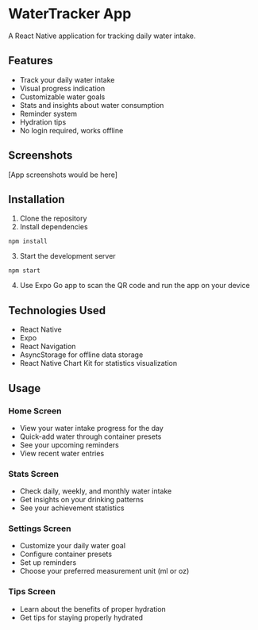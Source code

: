 # WaterTracker App

A React Native application for tracking daily water intake.

## Features

- Track your daily water intake
- Visual progress indication
- Customizable water goals
- Stats and insights about water consumption
- Reminder system
- Hydration tips
- No login required, works offline

## Screenshots

[App screenshots would be here]

## Installation

1. Clone the repository
2. Install dependencies
```
npm install
```
3. Start the development server
```
npm start
```
4. Use Expo Go app to scan the QR code and run the app on your device

## Technologies Used

- React Native
- Expo
- React Navigation
- AsyncStorage for offline data storage
- React Native Chart Kit for statistics visualization

## Usage

### Home Screen
- View your water intake progress for the day
- Quick-add water through container presets
- See your upcoming reminders
- View recent water entries

### Stats Screen
- Check daily, weekly, and monthly water intake
- Get insights on your drinking patterns
- See your achievement statistics

### Settings Screen
- Customize your daily water goal
- Configure container presets
- Set up reminders
- Choose your preferred measurement unit (ml or oz)

### Tips Screen
- Learn about the benefits of proper hydration
- Get tips for staying properly hydrated 